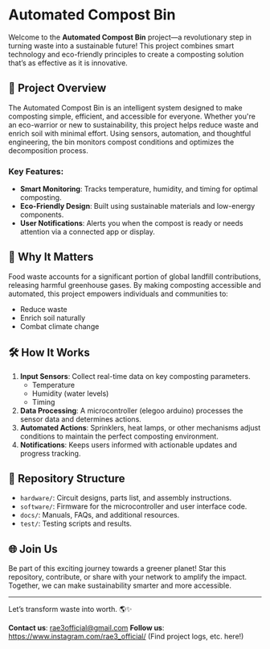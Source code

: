 # Automated Compost Bin

Welcome to the **Automated Compost Bin** project—a revolutionary step in turning waste into a sustainable future! This project combines smart technology and eco-friendly principles to create a composting solution that’s as effective as it is innovative.

## 🚀 Project Overview
The Automated Compost Bin is an intelligent system designed to make composting simple, efficient, and accessible for everyone. Whether you're an eco-warrior or new to sustainability, this project helps reduce waste and enrich soil with minimal effort. Using sensors, automation, and thoughtful engineering, the bin monitors compost conditions and optimizes the decomposition process.

### Key Features:
- **Smart Monitoring**: Tracks temperature, humidity, and timing for optimal composting.
- **Eco-Friendly Design**: Built using sustainable materials and low-energy components.
- **User Notifications**: Alerts you when the compost is ready or needs attention via a connected app or display.

## 🌱 Why It Matters
Food waste accounts for a significant portion of global landfill contributions, releasing harmful greenhouse gases. By making composting accessible and automated, this project empowers individuals and communities to:
- Reduce waste
- Enrich soil naturally
- Combat climate change

## 🛠️ How It Works
1. **Input Sensors**: Collect real-time data on key composting parameters.
   - Temperature
   - Humidity (water levels)
   - Timing
3. **Data Processing**: A microcontroller (elegoo arduino) processes the sensor data and determines actions.
4. **Automated Actions**: Sprinklers, heat lamps, or other mechanisms adjust conditions to maintain the perfect composting environment.
5. **Notifications**: Keeps users informed with actionable updates and progress tracking.

## 📂 Repository Structure
- `hardware/`: Circuit designs, parts list, and assembly instructions.
- `software/`: Firmware for the microcontroller and user interface code.
- `docs/`: Manuals, FAQs, and additional resources.
- `test/`: Testing scripts and results.

## 🌐 Join Us
Be part of this exciting journey towards a greener planet! Star this repository, contribute, or share with your network to amplify the impact. Together, we can make sustainability smarter and more accessible.

---
Let’s transform waste into worth. 🌎✨

**Contact us**: rae3official@gmail.com
**Follow us**: https://www.instagram.com/rae3_official/ (Find project logs, etc. here!)

